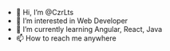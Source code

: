 - 👋 Hi, I’m @CzrLts
- 👀 I’m interested in Web Developer
- 🌱 I’m currently learning Angular, React, Java
- 📫 How to reach me anywhere

<!---
CzrLts/CzrLts is a ✨ special ✨ repository because its `README.md` (this file) appears on your GitHub profile.
You can click the Preview link to take a look at your changes.
--->
